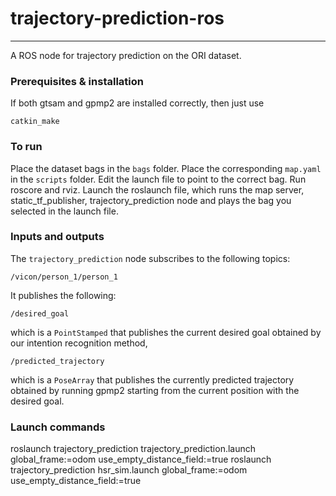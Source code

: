 # trajectory-prediction-ros
-----

A ROS node for trajectory prediction on the ORI dataset.

### Prerequisites & installation

If both gtsam and gpmp2 are installed correctly, then just use
```
catkin_make
```

### To run
Place the dataset bags in the `bags` folder. Place the corresponding `map.yaml` in the `scripts` folder.
Edit the launch file to point to the correct bag.
Run roscore and rviz.
Launch the roslaunch file, which runs the map server, static_tf_publisher, trajectory_prediction node and plays the bag you selected in the launch file.

### Inputs and outputs
The `trajectory_prediction` node subscribes to the following topics:
```
/vicon/person_1/person_1
```

It publishes the following:
```
/desired_goal
```
which is a `PointStamped` that publishes the current desired goal obtained by our intention recognition method,
```
/predicted_trajectory
```
which is a `PoseArray` that publishes the currently predicted trajectory obtained by running gpmp2 starting from the current position with the desired goal.




### Launch commands

roslaunch trajectory_prediction trajectory_prediction.launch global_frame:=odom use_empty_distance_field:=true
roslaunch trajectory_prediction hsr_sim.launch global_frame:=odom use_empty_distance_field:=true
<!-- rosrun  trajectory_prediction trajectory_prediction.launch global_frame:=odom use_empty_distance_field:=true -->